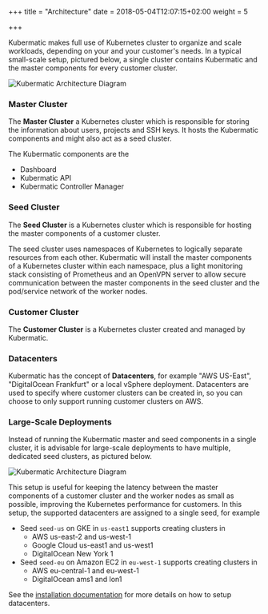 +++
title = "Architecture"
date = 2018-05-04T12:07:15+02:00
weight = 5

+++

Kubermatic makes full use of Kubernetes cluster to organize and scale workloads, depending on your and your customer's needs. In a typical small-scale setup, pictured below, a single cluster contains Kubermatic and the master components for every customer cluster.

![Kubermatic Architecture Diagram](/img/concepts/architecture/combined-master-seed.png)

### Master Cluster

The **Master Cluster** a Kubernetes cluster which is responsible for storing the information about users, projects and SSH keys.
It hosts the Kubermatic components and might also act as a seed cluster.

The Kubermatic components are the

* Dashboard
* Kubermatic API
* Kubermatic Controller Manager

### Seed Cluster

The **Seed Cluster** is a Kubernetes cluster which is responsible for hosting the master components of a customer cluster.

The seed cluster uses namespaces of Kubernetes to logically separate resources from each other. Kubermatic will install the master components of a Kubernetes cluster within each namespace, plus a light monitoring stack consisting of Prometheus and an OpenVPN server to allow secure communication between the master components in the seed cluster and the pod/service network of the worker nodes.

### Customer Cluster

The **Customer Cluster** is a Kubernetes cluster created and managed by Kubermatic.

### Datacenters

Kubermatic has the concept of **Datacenters**, for example "AWS US-East", "DigitalOcean Frankfurt" or a local vSphere deployment. Datacenters are used to specify where customer clusters can be created in, so you can choose to only support running customer clusters on AWS.

### Large-Scale Deployments

Instead of running the Kubermatic master and seed components in a single cluster, it is advisable for large-scale deployments to have multiple, dedicated seed clusters, as pictured below.

![Kubermatic Architecture Diagram](/img/concepts/architecture/dedicated-seeds.png)

This setup is useful for keeping the latency between the master components of a customer cluster and the worker nodes as small as possible, improving the Kubernetes performance for customers. In this setup, the supported datacenters are assigned to a single seed, for example

* Seed `seed-us` on GKE in `us-east1` supports creating clusters in
  * AWS us-east-2 and us-west-1
  * Google Cloud us-east1 and us-west1
  * DigitalOcean New York 1
* Seed `seed-eu` on Amazon EC2 in `eu-west-1` supports creating clusters in
  * AWS eu-central-1 and eu-west-1
  * DigitalOcean ams1 and lon1

See the [installation documentation](../../installation/install_kubermatic/) for more details on how to setup datacenters.
